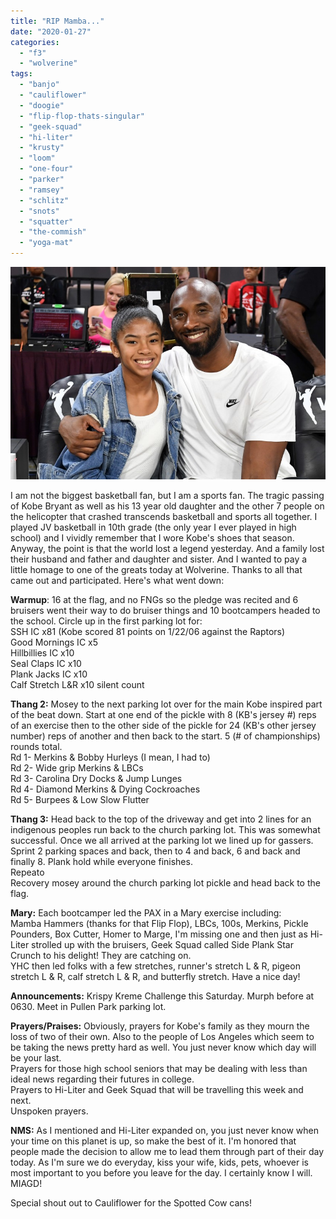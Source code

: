 ```yaml
---
title: "RIP Mamba..."
date: "2020-01-27"
categories: 
  - "f3"
  - "wolverine"
tags: 
  - "banjo"
  - "cauliflower"
  - "doogie"
  - "flip-flop-thats-singular"
  - "geek-squad"
  - "hi-liter"
  - "krusty"
  - "loom"
  - "one-four"
  - "parker"
  - "ramsey"
  - "schlitz"
  - "snots"
  - "squatter"
  - "the-commish"
  - "yoga-mat"
---
```


![](images/kobe.jpeg)

I am not the biggest basketball fan, but I am a sports fan. The tragic passing of Kobe Bryant as well as his 13 year old daughter and the other 7 people on the helicopter that crashed transcends basketball and sports all together. I played JV basketball in 10th grade (the only year I ever played in high school) and I vividly remember that I wore Kobe's shoes that season. Anyway, the point is that the world lost a legend yesterday. And a family lost their husband and father and daughter and sister. And I wanted to pay a little homage to one of the greats today at Wolverine. Thanks to all that came out and participated. Here's what went down:

**Warmup**: 16 at the flag, and no FNGs so the pledge was recited and 6 bruisers went their way to do bruiser things and 10 bootcampers headed to the school. Circle up in the first parking lot for:  
SSH IC x81 (Kobe scored 81 points on 1/22/06 against the Raptors)  
Good Mornings IC x5  
Hillbillies IC x10  
Seal Claps IC x10  
Plank Jacks IC x10  
Calf Stretch L&R x10 silent count

**Thang 2:** Mosey to the next parking lot over for the main Kobe inspired part of the beat down. Start at one end of the pickle with 8 (KB's jersey #) reps of an exercise then to the other side of the pickle for 24 (KB's other jersey number) reps of another and then back to the start. 5 (# of championships) rounds total.  
Rd 1- Merkins & Bobby Hurleys (I mean, I had to)  
Rd 2- Wide grip Merkins & LBCs  
Rd 3- Carolina Dry Docks & Jump Lunges  
Rd 4- Diamond Merkins & Dying Cockroaches  
Rd 5- Burpees & Low Slow Flutter

**Thang 3:** Head back to the top of the driveway and get into 2 lines for an indigenous peoples run back to the church parking lot. This was somewhat successful. Once we all arrived at the parking lot we lined up for gassers.  
Sprint 2 parking spaces and back, then to 4 and back, 6 and back and finally 8. 
Plank hold while everyone finishes.  
Repeato  
Recovery mosey around the church parking lot pickle and head back to the flag.

**Mary:** Each bootcamper led the PAX in a Mary exercise including:  
Mamba Hammers (thanks for that Flip Flop), LBCs, 100s, Merkins, Pickle Pounders, Box Cutter, Homer to Marge, I'm missing one and then just as Hi-Liter strolled up with the bruisers, Geek Squad called Side Plank Star Crunch to his delight! They are catching on.  
YHC then led folks with a few stretches, runner's stretch L & R, pigeon stretch L & R, calf stretch L & R, and butterfly stretch. Have a nice day!

**Announcements:** Krispy Kreme Challenge this Saturday. Murph before at 0630. Meet in Pullen Park parking lot.

**Prayers/Praises:** Obviously, prayers for Kobe's family as they mourn the loss of two of their own. Also to the people of Los Angeles which seem to be taking the news pretty hard as well. You just never know which day will be your last.  
Prayers for those high school seniors that may be dealing with less than ideal news regarding their futures in college.  
Prayers to Hi-Liter and Geek Squad that will be travelling this week and next.  
Unspoken prayers.

**NMS:** As I mentioned and Hi-Liter expanded on, you just never know when your time on this planet is up, so make the best of it. I'm honored that people made the decision to allow me to lead them through part of their day today. As I'm sure we do everyday, kiss your wife, kids, pets, whoever is most important to you before you leave for the day. I certainly know I will. MIAGD!

Special shout out to Cauliflower for the Spotted Cow cans!
